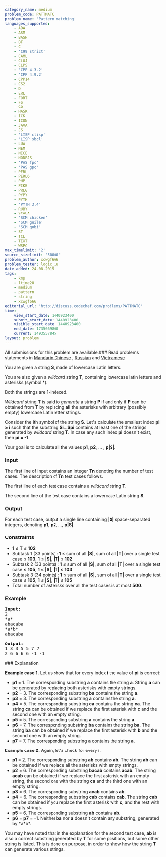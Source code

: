 ```yaml
---
category_name: medium
problem_code: PATTMATC
problem_name: 'Pattern matching'
languages_supported:
    - ADA
    - ASM
    - BASH
    - BF
    - C
    - 'C99 strict'
    - CAML
    - CLOJ
    - CLPS
    - 'CPP 4.3.2'
    - 'CPP 4.9.2'
    - CPP14
    - CS2
    - D
    - ERL
    - FORT
    - FS
    - GO
    - HASK
    - ICK
    - ICON
    - JAVA
    - JS
    - 'LISP clisp'
    - 'LISP sbcl'
    - LUA
    - NEM
    - NICE
    - NODEJS
    - 'PAS fpc'
    - 'PAS gpc'
    - PERL
    - PERL6
    - PHP
    - PIKE
    - PRLG
    - PYPY
    - PYTH
    - 'PYTH 3.4'
    - RUBY
    - SCALA
    - 'SCM chicken'
    - 'SCM guile'
    - 'SCM qobi'
    - ST
    - TCL
    - TEXT
    - WSPC
max_timelimit: '2'
source_sizelimit: '50000'
problem_author: xcwgf666
problem_tester: logic_iu
date_added: 24-08-2015
tags:
    - kmp
    - ltime28
    - medium
    - pattern
    - string
    - xcwgf666
editorial_url: 'http://discuss.codechef.com/problems/PATTMATC'
time:
    view_start_date: 1440923400
    submit_start_date: 1440923400
    visible_start_date: 1440923400
    end_date: 1735669800
    current: 1493557845
layout: problem
---
```

All submissions for this problem are available.###  Read problems statements in [Mandarin Chinese](http://www.codechef.com/download/translated/LTIME28/mandarin/PATTMATC.pdf) , [Russian](http://www.codechef.com/download/translated/LTIME28/russian/PATTMATC.pdf) and [Vietnamese](http://www.codechef.com/download/translated/LTIME28/vietnamese/PATTMATC.pdf)

You are given a string **S**, made of lowercase Latin letters.

You are also given a _wildcard_ string **T**, containing lowercase latin letters and asterisks (symbol \*).

Both the strings are 1-indexed.

_Wildcard_ string **T** is said to _generate_ a string **P** if and only if **P** can be obtained from **T** by replacing **all** the asterisks with arbitrary (possibly empty) lowercase Latin letter strings.

Consider the **i**th symbol of the string **S**. Let's calculate the smallest index **pi ≥ i** such that the substring **Si**...**Spi** contains at least one of the strings generated by _wildcard_ string **T**. In case any such index **pi** doesn't exist, then **pi = -1**.

Your goal is to calculate all the values **p1**, **p2**, ... , **p|S|**.

### Input

The first line of input contains an integer **Tn** denoting the number of test cases. The description of **Tn** test cases follows.

The first line of each test case contains a _wildcard_ string **T**.

The second line of the test case contains a lowercase Latin string **S**.

### Output

For each test case, output a single line containing **|S|** space-separated integers, denoting **p1**, **p2**, ..., **p|S|**.

### Constraints

- **1** ≤ **T** ≤ **102**
- Subtask 1 (33 points) : **1** ≤ sum of all **|S|**, sum of all **|T|** over a single test case ≤ **103**, **1** ≤ **|S|**, **|T|** ≤ **102**
- Subtask 2 (33 points) : **1** ≤ sum of all **|S|**, sum of all **|T|** over a single test case ≤ **105**, **1** ≤ **|S|**, **|T|** ≤ **103**
- Subtask 3 (34 points) : **1** ≤ sum of all **|S|**, sum of all **|T|** over a single test case ≤ **105**, **1** ≤ **|S|**, **|T|** ≤ **105**
- Total number of asterisks over all the test cases is at most **500**.

### Example

<pre><b>Input:</b>
<tt>2
*a*
abacaba
*a*b*
abacaba</tt>

<b>Output:</b>
<tt>1 3 3 5 5 7 7
2 6 6 6 6 -1 -1</tt>
</pre>### Explanation

**Example case 1.** Let us show that for every index **i** the value of **pi** is correct:

- **p1** = 1. The corresponding substring **a** contains the string **a**. String **a** can be generated by replacing both asterisks with empty strings.
- **p2** = 3. The corresponding substring **ba** contains the string **a**.
- **p3** = 3. The corresponding substring **a** contains the string **a**.
- **p4** = 5. The corresponding substring **ca** contains the string **ca**. The string **ca** can be obtained if we replace the first asterisk with **c** and the second one with an empty string.
- **p5** = 5. The corresponding substring **a** contains the string **a**.
- **p6** = 7. The corresponding substring **ba** contains the string **ba**. The string **ba** can be obtained if we replace the first asterisk with **b** and the second one with an empty string.
- **p7** = 7. The corresponding substring **a** contains the string **a**.

**Example case 2.** Again, let's check for every **i**.

- **p1** = 2. The corresponding substring **ab** contains **ab**. The string **ab** can be obtained if we replace all the asterisks with empty strings.
- **p2** = 6. The corresponding substring **bacab** contains **acab**. The string **acab** can be obtained if we replace the first asterisk with an empty string, the second one with the string **ca** and the third one with an empty string.
- **p3** = 6. The corresponding substring **acab** contains **ab**.
- **p4** = 6. The corresponding substring **cab** contains **cab**. The string **cab** can be obtained if you replace the first asterisk with **c**, and the rest with empty strings.
- **p5** = 6. The corresponding substring **ab** contains **ab**.
- **p6** = **p7** = -1. Neither **ba** nor **a** doesn't contain any substring, generated by \*a\*b\*.

You may have noted that in the explanation for the second test case, **ab** is also a correct substring generated by **T** for some positions, but some other string is listed. This is done on purpose, in order to show how the string **T** can generate various strings.
